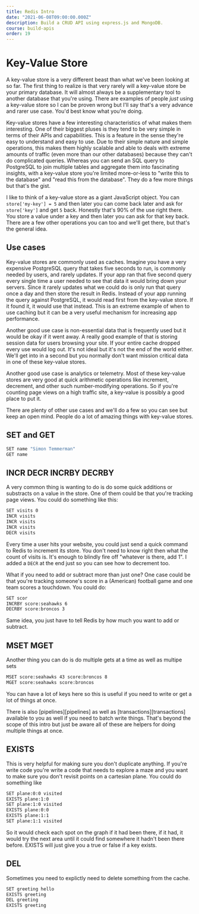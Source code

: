 ```yaml
---
title: Redis Intro
date: "2021-06-08T09:00:00.000Z"
description: Build a CRUD API using express.js and MongoDB.
course: build-apis
order: 19
---
```


# Key-Value Store

A key-value store is a very different beast than what we've been looking at so far. The first thing to realize is that very rarely will a key-value store be your primary database. It will almost always be a supplementary tool to another database that you're using. There are examples of people _just_ using a key-value store so I can be proven wrong but I'll say that's a very advance and rarer use case. You'd best know what you're doing.

Key-value stores have a few interesting characteristics of what makes them interesting. One of their biggest pluses is they tend to be very simple in terms of their APIs and capabilities. This is a feature in the sense they're easy to understand and easy to use. Due to their simple nature and simple operations, this makes them highly scalable and able to deals with extreme amounts of traffic (even more than our other databases) because they can't do complicated queries. Whereas you can send an SQL query to PostgreSQL to join multiple tables and aggregate them into fascinating insights, with a key-value store you're limited more-or-less to "write this to the database" and "read this from the database". They do a few more things but that's the gist.

I like to think of a key-value store as a giant JavaScript object. You can `store['my-key'] = 5` and then later you can come back later and ask for `store['key']` and get `5` back. Honestly that's 90% of the use right there. You store a value under a key and then later you can ask for that key back. There are a few other operations you can too and we'll get there, but that's the general idea.

## Use cases

Key-value stores are commonly used as caches. Imagine you have a very expensive PostgreSQL query that takes five seconds to run, is commonly needed by users, and rarely updates. If your app ran that five second query every single time a user needed to see that data it would bring down your servers. Since it rarely updates what we could do is only run that query once a day and then store the result in Redis. Instead of your app running the query against PostgreSQL, it would read first from the key-value store. If it found it, it would use that instead. This is an extreme example of when to use caching but it can be a very useful mechanism for increasing app performance.

Another good use case is non-essential data that is frequently used but it would be okay if it went away. A really good example of that is storing session data for users browsing your site. If your entire cache dropped every use would log out. It's not ideal but it's not the end of the world either. We'll get into in a second but you normally don't want mission critical data in one of these key-value stores.

Another good use case is analytics or telemetry. Most of these key-value stores are very good at quick arithmetic operations like increment, decrement, and other such number-modifying operations. So if you're counting page views on a high traffic site, a key-value is possibly a good place to put it.

There are plenty of other use cases and we'll do a few so you can see but keep an open mind. People do a lot of amazing things with key-value stores.

## SET and GET

```sh
SET name "Simon Temmerman"
GET name
```

## INCR DECR INCRBY DECRBY

A very common thing is wanting to do is do some quick additions or substracts on a value in the store. One of them could be that you're tracking page views. You could do something like this:

```sh
SET visits 0
INCR visits
INCR visits
INCR visits
DECR visits
```

Every time a user hits your website, you could just send a quick command to Redis to increment its store. You don't need to know right then what the count of visits is. It's enough to blindly fire off "whatever is there, add 1". I added a `DECR` at the end just so you can see how to decrement too.

What if you need to add or subtract more than just one? One case could be that you're tracking someone's score in a (American) football game and one team scores a touchdown. You could do:

```sh
SET scor
INCRBY score:seahawks 6
DECRBY score:broncos 3
```
Same idea, you just have to tell Redis by how much you want to add or subtract.

## MSET MGET

Another thing you can do is do multiple gets at a time as well as multipe sets

```sh
MSET score:seahawks 43 score:broncos 8
MGET score:seahawks score:broncos
```
You can have a lot of keys here so this is useful if you need to write or get a lot of things at once.

There is also \[pipelines\]\[pipelines\] as well as \[transactions\]\[transactions\] available to you as well if you need to batch write things. That's beyond the scope of this intro but just be aware all of these are helpers for doing multiple things at once.

## EXISTS

This is very helpful for making sure you don't duplicate anything. If you're write code you're write a code that needs to explore a maze and you want to make sure you don't revisit points on a cartesian plane. You could do something like

```sh
SET plane:0:0 visited
EXISTS plane:1:0
SET plane:1:0 visited
EXISTS plane:0:0
EXISTS plane:1:1
SET plane:1:1 visited
```
So it would check each spot on the graph if it had been there, if it had, it would try the next area until it could find somewhere it hadn't been there before. EXISTS will just give you a true or false if a key exists.

## DEL

Sometimes you need to explictly need to delete something from the cache.

```sh
SET greeting hello
EXISTS greeting
DEL greeting
EXISTS greeting
```
